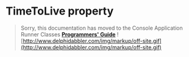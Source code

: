 # TimeToLive property #

> Sorry, this documentation has moved to the Console Application Runner Classes **[Programmers' Guide](http://wiki.delphidabbler.com/index.php/Docs/TPJCustomConsoleAppTimeToLive)** ![http://www.delphidabbler.com/img/markup/off-site.gif](http://www.delphidabbler.com/img/markup/off-site.gif)
